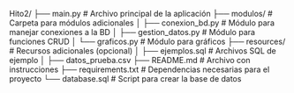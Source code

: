 Hito2/
├── main.py          # Archivo principal de la aplicación
├── modulos/         # Carpeta para módulos adicionales
│   ├── conexion_bd.py  # Módulo para manejar conexiones a la BD
│   ├── gestion_datos.py # Módulo para funciones CRUD
│   └── graficos.py     # Módulo para gráficos
├── resources/       # Recursos adicionales (opcional)
│   ├── ejemplos.sql   # Archivos SQL de ejemplo
│   ├── datos_prueba.csv
├── README.md        # Archivo con instrucciones
├── requirements.txt # Dependencias necesarias para el proyecto
└── database.sql     # Script para crear la base de datos

